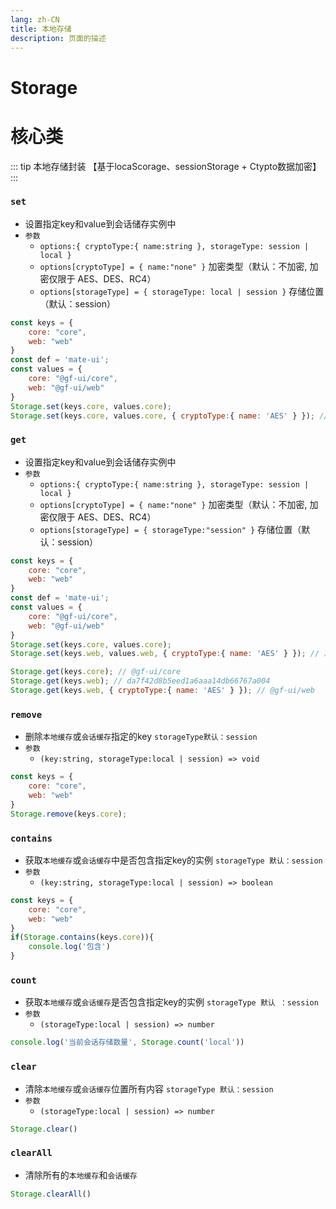 ```yaml
---
lang: zh-CN
title: 本地存储
description: 页面的描述
---
```


# Storage
# 核心类
::: tip 本地存储封装 【基于locaScorage、sessionStorage + Ctypto数据加密】
:::

### `set` 

- 设置指定key和value到会话储存实例中
- `参数`
    - `options:{ cryptoType:{ name:string }, storageType: session | local }`
    - `options[cryptoType] = { name:"none" }` 加密类型（默认：不加密, <span class="colorff0066 font-bold">加密仅限于  AES、DES、RC4</span>）
    - `options[storageType] = { storageType: local | session }` 存储位置（默认：session）
```js
const keys = {
    core: "core",
    web: "web"
}
const def = 'mate-ui';
const values = {
    core: "@gf-ui/core",
    web: "@gf-ui/web"
}
Storage.set(keys.core, values.core);
Storage.set(keys.core, values.core, { cryptoType:{ name: 'AES' } }); // 加密存储
```

### `get` 

- 设置指定key和value到会话储存实例中
- `参数`
    - `options:{ cryptoType:{ name:string }, storageType: session | local }`
    - `options[cryptoType] = { name:"none" }` 加密类型（默认：不加密, <span class="colorff0066 font-bold">加密仅限于  AES、DES、RC4</span>）
    - `options[storageType] = { storageType:"session" }` 存储位置（默认：session）
```js
const keys = {
    core: "core",
    web: "web"
}
const def = 'mate-ui';
const values = {
    core: "@gf-ui/core",
    web: "@gf-ui/web"
}
Storage.set(keys.core, values.core);
Storage.set(keys.web, values.web, { cryptoType:{ name: 'AES' } }); // 加密存储

Storage.get(keys.core); // @gf-ui/core
Storage.get(keys.web); // da7f42d8b5eed1a6aaa14db66767a004
Storage.get(keys.web, { cryptoType:{ name: 'AES' } }); // @gf-ui/web
```

### `remove` 

- 删除`本地缓存`或`会话缓存`指定的key  `storageType默认：session`
- `参数`
    - `(key:string, storageType:local | session) => void`
```js
const keys = {
    core: "core",
    web: "web"
}
Storage.remove(keys.core);
```

### `contains` 

- 获取`本地缓存`或`会话缓存`中是否包含指定key的实例 `storageType 默认：session`
- `参数`
    - `(key:string, storageType:local | session) => boolean`
```js
const keys = {
    core: "core",
    web: "web"
}
if(Storage.contains(keys.core)){
    console.log('包含')
}  
```

### `count` 

- 获取`本地缓存`或`会话缓存`是否包含指定key的实例 `storageType 默认 ：session`
- `参数`
    - `(storageType:local | session) => number`
```js
console.log('当前会话存储数量', Storage.count('local')) 
```

### `clear` 

- 清除`本地缓存`或`会话缓存`位置所有内容 `storageType 默认：session`
- `参数`
    - `(storageType:local | session) => number`
```js
Storage.clear() 
```

### `clearAll` 

- 清除所有的`本地缓存`和`会话缓存`

```js
Storage.clearAll() 
```


<CommentService></CommentService>